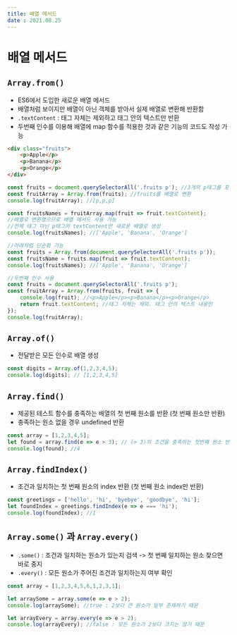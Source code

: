 ```yaml
---
title: 배열 메서드  
date : 2021.08.25
---
```


# 배열 메서드

## `Array.from()`
* ES6에서 도입한 새로운 배열 메서드
* 배열처럼 보이지만 배열이 아닌 객체를 받아서 실제 배열로 변환해 반환함
* `.textContent` : 태그 자체는 제외하고 태그 안의 텍스트만 반환
* 두번째 인수를 이용해 배열에 map 함수를 적용한 것과 같은 기능의 코드도 작성 가능
```html
<div class="fruits">
    <p>Apple</p>
    <p>Banana</p>
    <p>Orange</p>
</div>
```
```js
const fruits = document.querySelectorAll('.fruits p'); //3개의 p태그를 포함한 노드 리스트(배열과 비슷한 구조)
const fruitArray = Array.from(fruits); //fruits를 배열로 변환
console.log(fruitArray); //[p,p,p]

const fruitsNames = fruitArray.map(fruit => fruit.textContent); 
//배열로 변환했으므로 배열 메서드 사용 가능
//전체 태그 아닌 p태그의 textContent만 새로운 배열로 생성
console.log(fruitsNames); //['Apple', 'Banana', 'Orange']

//아래처럼 단순화 가능
const fruits = Array.from(document.querySelectorAll('.fruits p'));
const fruitsName = fruits.map(fruit => fruit.textContent);
console.log(fruitsNames); //['Apple', 'Banana', 'Orange']

//두번째 인수 사용
const fruits = document.querySelectorAll('.fruits p');
const fruitArray = Array.from(fruits, fruit => {
    console.log(fruit); //<p>Apple</p><p>Banana</p><p>Orange</p>
    return fruit.textContent; //태그 자체는 제외. 태그 안의 텍스트 내용만
});
console.log(fruitArray);
```


## `Array.of()`
* 전달받은 모든 인수로 배열 생성
```js
const digits = Array.of(1,2,3,4,5);
console.log(digits); // [1,2,3,4,5]
```


## `Array.find()`
* 제공된 테스트 함수를 충족하는 배열의 첫 번째 원소를 반환 (첫 번째 원소만 반환)
* 충족하는 원소 없을 경우 undefined 반환
```js
const array = [1,2,3,4,5];
let found = array.find(e => e > 3); // (> 3)의 조건을 충족하는 첫번째 원소 반환
console.log(found); //4
```


## `Array.findIndex()`
* 조건과 일치하는 첫 번째 원소의 index 반환 (첫 번째 원소 index만 반환)
```js
const greetings = ['hello', 'hi', 'byebye', 'goodbye', 'hi'];
let foundIndex = greetings.findIndex(e => e === 'hi');
console.log(foundIndex); //1
```


## `Array.some()` 과 `Array.every()`
* `.some()` : 조건과 일치하는 원소가 있는지 검색 -> 첫 번째 일치하는 원소 찾으면 바로 중지
* `.every()` : 모든 원소가 주어진 조건과 일치하는지 여부 확인
```js
const array = [1,2,3,4,5,6,1,2,3,1];

let arraySome = array.some(e => e > 2);
console.log(arraySome); //true : 2보다 큰 원소가 일부 존재하기 때문

let arrayEvery = array.every(e => e > 2);
console.log(arrayEvery); //false : 모든 원소가 2보다 크지는 않기 때문
```
